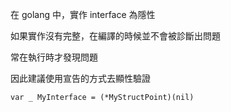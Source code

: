 在 golang 中，實作 interface 為隱性

如果實作沒有完整，在編譯的時候並不會被診斷出問題

常在執行時才發現問題

因此建議使用宣告的方式去顯性驗證

```
var _ MyInterface = (*MyStructPoint)(nil)
```
